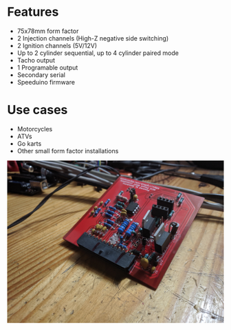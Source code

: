 # Features
* 75x78mm form factor
* 2 Injection channels (High-Z negative side switching)
* 2 Ignition channels (5V/12V)
* Up to 2 cylinder sequential, up to 4 cylinder paired mode
* Tacho output
* 1 Programable output
* Secondary serial
* Speeduino firmware

# Use cases
* Motorcycles
* ATVs
* Go karts
* Other small form factor installations


![alt text](speedy.jpg)
